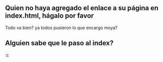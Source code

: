 ## Quien no haya agregado el enlace a su página en index.html, hágalo por favor


Todo va bien? ya todos pusieron lo que encargo moya?

## Alguien sabe que le paso al index?
:c
